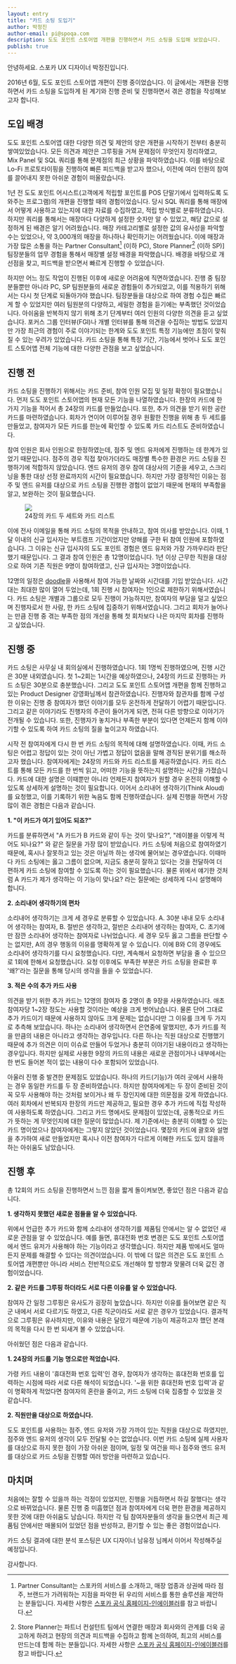 ```yaml
---
layout: entry
title: "카드 소팅 도입기"
author: 박정진
author-email: pi@spoqa.com
description: 도도 포인트 스토어앱 개편을 진행하면서 카드 소팅을 도입해 보았습니다.
publish: true
---
```

안녕하세요. 스포카 UX 디자이너 박정진입니다.

2016년 6월, 도도 포인트 스토어앱 개편이 진행 중이었습니다. 이 글에서는 개편을 진행하면서 카드 소팅을 도입하게 된 계기와 진행 준비 및 진행하면서 겪은 경험을 작성해보고자 합니다.


## 도입 배경

도도 포인트 스토어앱 대한 다양한 의견 및 제안의 양은 개편을 시작하기 전부터 충분히 쌓여있었습니다. 모든 의견과 제안은 그루핑을 거쳐 문제점이 무엇인지 정리하였고, Mix Panel 및 SQL 쿼리를 통해 문제점의 최근 상황을 파악하였습니다. 이를 바탕으로 Lo-Fi 프로토타이핑을 진행하여 빠른 피드백을 받고자 했으나, 이전에 여러 인원의 참여를 끌어내지 못한 아쉬운 경험이 떠올랐습니다.


1년 전 도도 포인트 어시스트(고객에게 적립할 포인트를 POS 단말기에서 입력하도록 도와주는 프로그램)의 개편을 진행할 때의 경험이었습니다. 당시 SQL 쿼리를 통해 매장에서 어떻게 사용하고 있는지에 대한 자료를
수집하였고, 적립 방식별로 분류하였습니다. 하지만 쿼리를 통해서는 매장마다 다양하게 설정한 숫자만 알 수 있었고, 해당 값으로 설정하게 된 배경은 알기 어려웠습니다. 매장 카테고리별로 설정한 값의 유사성을 파악할 수는 있었으나, 약 3,000개의 매장을 하나하나 확인하기는 어려웠습니다. 이에 매장과 가장 많은 소통을 하는 Partner Consultant[^1] (이하 PC), Store Planner[^2] (이하 SP)] 팀장분들의 업무 경험을 통해서 매장별 설정 배경을 파악했습니다. 배경을 바탕으로 개선점을 찾고, 피드백을 받으면서 빠르게 진행할 수 있었습니다. 


하지만 어느 정도 작업이 진행된 이후에 새로운 어려움에 직면하였습니다. 진행 중 팀장분들뿐만 아니라 PC, SP 팀원분들의 새로운 경험들이 추가되었고, 이를 적용하기 위해서는 다시 첫 단계로 되돌아가야 했습니다. 팀장분들을 대상으로 하여 경험 수집은 빠르게 할 수 있었지만 여러 팀원분의 다양하고, 세밀한 경험을 듣기에는 부족했던 것이었습니다. 아쉬움을 반복하지 않기 위해 초기 단계부터 여러 인원의 다양한 의견을 듣고 싶었습니다. 포커스 그룹 인터뷰(FGI)나 개별 인터뷰를 통해 의견을 수집하는 방법도 있었지만 가장 최근의 경험이 주로 이야기되는 한계와 도도 포인트 특정 기능에만 초점이 맞춰질 수 있는 우려가 있었습니다. 카드 소팅을 통해 특정 기간, 기능에서 벗어나 도도 포인트 스토어앱 전체 기능에 대한 다양한 관점을 보고 싶었습니다.


## 진행 전

카드 소팅을 진행하기 위해서는 카드 준비, 참여 인원 모집 및 일정 확정이 필요했습니다. 먼저 도도 포인트 스토어앱의 현재 모든 기능을 나열하였습니다. 한장의 카드에 한 가지 기능을 적어서 총 24장의 카드를 만들었습니다. 또한, 추가 의견을 받기 위한 공란 카드를 마련하였습니다. 회차가 연이어 이루어질 경우 원활한 진행을 위해 총 두 세트를 만들었고, 참여자가 모든 카드를 한눈에 확인할 수 있도록 카드 리스트도 준비하였습니다. 


참여 인원은 회사 인원으로 한정하였는데, 점주 및 엔드 유저에게 진행하는 데 한계가 있었기 때문입니다. 점주의 경우 직접 찾아가더라도 매장별 특수한 환경은 카드 소팅을 진행하기에 적합하지 않았습니다. 엔드 유저의 경우 참여 대상사의 기준을 세우고, 스크리닝을 통한 대상 선정 완료까지의 시간이 필요했습니다. 하지만 가장 결정적인 이유는 점주 및 엔드 유저를 대상으로 카드 소팅을 진행한 경험이 없었기 때문에 현재의 부족함을 알고, 보완하는 것이 필요했습니다.

 <figure>
    <img src="/images/2016-08-18/card_sorting.jpg">
    <figcaption>24장의 카드 두 세트와 카드 리스트</figcaption>
  </figure>

이에 전사 이메일을 통해 카드 소팅의 목적을 안내하고, 참여 의사를 받았습니다. 이때, 1달 이내의 신규 입사자는 부트캠프 기간이었지만 양해를 구한 뒤 참여 인원에 포함하였습니다. 그 이유는 신규 입사자의 도도 포인트 경험은 엔드 유저와 가장 가까우리라 판단했기 때문입니다. 그 결과 참여 인원은 총 12명이었습니다. 1년 이상 근무한 직원을 대상으로 하여 기존 직원은 9명이 참여하였고, 신규 입사자는 3명이었습니다.


12명의 일정은 [doodle](https://doodle.com/dashboard)을 사용해서 참여 가능한 날짜와 시간대를 기입 받았습니다. 시간대는 최대한 많이 열어 두었는데, 1회 진행 시 참여자는 1인으로 제한하기 위해서였습니다. 카드 소팅은 개별과 그룹으로 모두 진행이 가능하지만, 참여자의 부담을 덜고 싶었으며 진행자로서 한 사람, 한 카드 소팅에 집중하기 위해서였습니다. 그리고 회차가 늘어나는 만큼 진행 중 겪는 부족한 점의 개선을 통해 첫 회차보다 나은 마지막 회차를 진행하고 싶었습니다.


## 진행 중

카드 소팅은 사무실 내 회의실에서 진행하였습니다. 1회 1명씩 진행하였으며, 진행 시간은 30분 내외였습니다. 첫 1~2회는 1시간을 예상하였으나, 24장의 카드로 진행하는 카드 소팅은 30분으로 충분했습니다. 그리고 도도 포인트 스토어앱 개편을 함께 진행하고 있는 Product Designer 강영화님께서 참관하였습니다. 진행자와 참관자를 함께 구성한 이유는 진행 중 참여자가 했던 이야기를 모두 온전하게 전달하기 어렵기 때문입니다. 그리고 같은 이야기라도 진행자의 주관이 들어가게 되면, 전혀 다른 방향으로 이야기가 전개될 수 있습니다. 또한, 진행자가 놓치거나 부족한 부분이 있다면 언제든지 함께 이야기할 수 있도록 하여 카드 소팅의 질을 높이고자 하였습니다.


시작 전 참여자에게 다시 한 번 카드 소팅의 목적에 대해 설명하였습니다. 이때, 카드 소팅은 어렵고 정답이 있는 것이 아닌 가볍고 정답이 없음을 말해 경직된 분위기를 해소하고자 했습니다. 참여자에게는 24장의 카드와 카드 리스트를 제공하였습니다. 카드 리스트를 통해 모든 카드를 한 번씩 읽고, 어떠한 기능을 뜻하는지 설명하는 시간을 가졌습니다. 카드에 대한 설명은 이때뿐만 아니라 언제든지 참여자가 원할 경우 온전히 이해할 수 있도록 상세하게 설명하는 것이 필요합니다. 이어서 소리내어 생각하기(Think Aloud)를 요청했고, 이를 기록하기 위한 녹음도 함께 진행하였습니다.
실제 진행을 하면서 가장 많이 겪은 경험은 다음과 같습니다.

**1. "이 카드가 여기 있어도 되죠?"**

카드를 분류하면서 "A 카드가 B 카드와 같이 두는 것이 맞나요?", "레이블을 이렇게 적어도 되나요?" 와 같은 질문을 가장 많이 받았습니다. 카드 소팅에 처음으로 참여하였기 때문에, 혹시나 잘못하고 있는 것은 아닐까 하는 생각에 물어보는 경우였습니다. 이때마다 카드 소팅에는 옳고 그름이 없으며, 지금도 충분히 잘하고 있다는 것을 전달하여 더 편하게 카드 소팅에 참여할 수 있도록 하는 것이 필요했습니다. 물론 위에서 얘기한 것처럼 A 카드가 제가 생각하는 이 기능이 맞나요? 라는 질문에는 상세하게 다시 설명해야 합니다.

**2. 소리내어 생각하기의 편차** 

소리내어 생각하기는 크게 세 경우로 분류할 수 있었습니다. A. 30분 내내 모두 소리내어 생각하는 참여자, B. 절반은 생각하고, 절반은 소리내어 생각하는 참여자, C. 초기에만 잠깐 소리내어 생각하는 참여자로 나뉘었습니다. 세 경우 모두 옳고 그름을 판단할 수는 없지만, A의 경우 행동의 이유를 명확하게 알 수 있습니다. 이에 B와 C의 경우에도 소리내어 생각하기를 다시 요청했습니다. 다만, 계속해서 요청하면 부담을 줄 수 있으므로 1회에 한해서 요청했습니다. 요청 이후에도 부족한 부분은 카드 소팅을 완료한 후 '왜?'라는 질문을 통해 당시의 생각을 들을 수 있었습니다.

**3. 적은 수의 추가 카드 사용**

의견을 받기 위한 추가 카드는 12명의 참여자 중 2명이 총 9장을 사용하였습니다. 애초 참여자당 1~2장 정도는 사용할 것이라는 예상을 크게 벗어났습니다. 물론 단어 그대로 추가 카드이기 때문에 사용하지 않아도 크게 문제는 없습니다만 그 이유를 크게 두 가지로 추측해 보았습니다. 하나는 소리내어 생각하면서 은연중에 말했지만, 추가 카드를 적을 만큼의 내용은 아니라고 생각하는 경우입니다. 다른 하나는 직원 대상으로 진행했기 때문에 추가 의견은 이미 이슈로 만들어 두었거나 충분히 이야기된 내용이라고 생각하는 경우입니다. 하지만 실제로 사용한 9장의 카드의 내용은 새로운 관점이거나 내부에서는 한 번도 들어본 적이 없는 내용이 다수 포함되어 있었습니다.

아울러 진행 중 발견한 문제점도 있었습니다. 하나의 카드(기능)가 여러 곳에서 사용하는 경우 동일한 카드를 두 장 준비하였습니다. 하지만 참여자에게는 두 장이 준비된 것이 꼭 모두 사용해야 하는 것처럼 보이거나 왜 두 장인지에 대한 의문점을 갖게 하였습니다. 여러 회차에서 반복되자 한장의 카드만 제공하고, 필요한 경우 추가 카드에 직접 작성하여 사용하도록 하였습니다. 그리고 카드 명에서도 문제점이 있었는데, 공통적으로 카드가 뜻하는 게 무엇인지에 대한 질문이 많았습니다. 제 기준에서는 충분히 이해할 수 있는 카드 명이었으나 참여자에게는 그렇지 않았던 것이었습니다. 몇장의 카드에 괄호와 설명을 추가하여 새로 만들었지만 혹시나 이전 참여자가 다르게 이해한 카드도 있지 않을까 하는 아쉬움도 남았습니다.



## 진행 후

총 12회의 카드 소팅을 진행하면서 느낀 점을 짧게 돌이켜보면, 좋았던 점은 다음과 같습니다.

**1. 생각하지 못했던 새로운 점들을 알 수 있었습니다.**

위에서 언급한 추가 카드와 함께 소리내어 생각하기를 제품팀 안에서는 알 수 없었던 새로운 관점을 알 수 있었습니다. 예를 들면, 휴대전화 번호 변경은 도도 포인트 스토어앱에서 엔드 유저가 사용해야 하는 기능이라고 생각했습니다. 하지만 제품 밖에서도 얼마든지 문제를 해결할 수 있다는 의견이었습니다. 이 밖에 더 많은 의견은 도도 포인트 스토어앱 개편뿐만 아니라 서비스 전반적으로도 개선해야 할 방향과 맞물려 더욱 값진 경험이었습니다.

**2. 같은 카드를 그루핑 하더라도 서로 다른 이유를 알 수 있었습니다.**

참여자 간 일정 그루핑은 유사도가 굉장히 높았습니다. 하지만 이유를 들어보면 같은 직군 내에서 서로 다르기도 하였고, 다른 직군이라도 서로 같은 경우가 있었습니다. 결과적으로 그루핑은 유사하지만, 이유와 내용은 달랐기 때문에 기능이 제공하고자 했던 본래의 목적을 다시 한 번 되새겨 볼 수 있었습니다.

아쉬웠던 점은 다음과 같습니다.

**1. 24장의 카드를 기능 명으로만 적었습니다.**

가령 카드 내용이 '휴대전화 번호 입력'인 경우, 참여자가 생각하는 휴대전화 번호를 입력하는 시점에 따라 서로 다른 해석이 되었습니다. '~을 위한 휴대전화 번호 입력'과 같이 명확하게 적었다면 참여자의 혼란을 줄이고, 카드 소팅에 더욱 집중할 수 있었을 것 같습니다.

**2. 직원만을 대상으로 하였습니다.**

도도 포인트를 사용하는 점주, 엔드 유저와 가장 가까이 있는 직원을 대상으로 하였지만, 점주와 엔드 유저의 생각이 모두 전달될 수는 없었습니다. 이번 카드 소팅에 실제 사용자를 대상으로 하지 못한 점이 가장 아쉬운 점이며, 일정 및 여건을 떠나 점주와 엔드 유저를 대상으로 카드 소팅을 진행할 여러 방안을 마련하고 있습니다.

## 마치며

처음에는 잘할 수 있을까 하는 걱정이 있었지만, 진행을 거듭하면서 하길 잘했다는 생각으로 바뀌었습니다. 물론 진행 중 미흡했던 점과 참여자에게 더욱 편한 환경을 제공하지 못한 것에 대한 아쉬움도 남습니다. 하지만 각 팀 참여자분들의 생각을 들으면서 최근 제품팀 안에서만 매몰되어 있었던 점을 반성하고, 환기할 수 있는 좋은 경험이었습니다.

카드 소팅 결과에 대한 분석 포스팅은 UX 디자이너 남유정 님께서 이어서 작성해주실 예정입니다.

감사합니다.



[^1]: Partner Consultant는 스포카의 서비스를 소개하고, 매장 업종과 상권에 따라 점주, 브랜드가 가려워하는 지점을 파악한 뒤 우리의 서비스를 통한 솔루션을 제안하는 분들입니다. 자세한 사항은 [스포카 공식 홈페이지-인에이블러](http://www.spoqa.com/enabler/)를 참고 바랍니다.

[^2]: Store Planner는 파트너 컨설턴트 팀에서 연결한 매장과 회사와의 관계를 더욱 공고하게 하려고 현장의 의견과 피드백을 수집하고 함께 논의하여, 최고의 서비스를 만드는데 함께 하는 분들입니다. 자세한 사항은 [스포카 공식 홈페이지-인에이블러](http://www.spoqa.com/enabler/)를 참고 바랍니다.